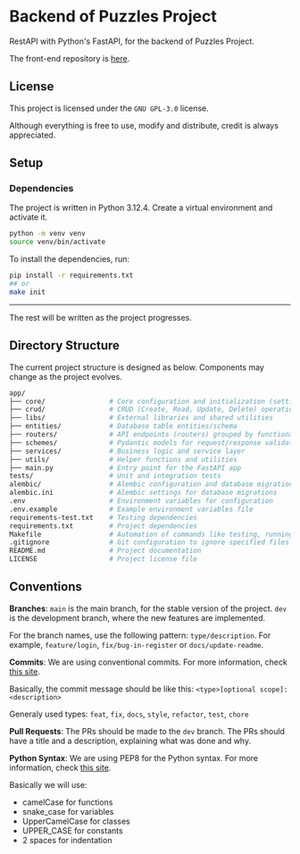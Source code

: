 # Backend of Puzzles Project

RestAPI with Python's FastAPI, for the backend of Puzzles Project.

The front-end repository is [here](https://github.com/witch-puzzles/frontend-puzzles).


## License

This project is licensed under the `GNU GPL-3.0` license.

Although everything is free to use, modify and distribute, credit is always appreciated.


## Setup

### Dependencies

The project is written in Python 3.12.4. Create a virtual environment and activate it.

```bash
python -m venv venv
source venv/bin/activate
```

To install the dependencies, run:

```bash
pip install -r requirements.txt
## or
make init
```

---

The rest will be written as the project progresses.


##  Directory Structure

The current project structure is designed as below. Components may change as the project evolves.

```bash
app/
├── core/                # Core configuration and initialization (settings, dependencies, etc.)
├── crud/                # CRUD (Create, Read, Update, Delete) operations for database models
├── libs/                # External libraries and shared utilities
├── entities/            # Database table entities/schema
├── routers/             # API endpoints (routers) grouped by functionality
├── schemes/             # Pydantic models for request/response validation
├── services/            # Business logic and service layer
├── utils/               # Helper functions and utilities
├── main.py              # Entry point for the FastAPI app
tests/                   # Unit and integration tests
alembic/                 # Alembic configuration and database migration scripts
alembic.ini              # Alembic settings for database migrations
.env                     # Environment variables for configuration
.env.example             # Example environment variables file
requirements-test.txt    # Testing dependencies
requirements.txt         # Project dependencies
Makefile                 # Automation of commands like testing, running, etc.
.gitignore               # Git configuration to ignore specified files and folders
README.md                # Project documentation
LICENSE                  # Project license file
```


## Conventions

**Branches**: `main` is the main branch, for the stable version of the project. `dev` is the development branch, where the new features are implemented.

For the branch names, use the following pattern: `type/description`. For example, `feature/login`, `fix/bug-in-register` or `docs/update-readme`.

**Commits**: We are using conventional commits. For more information, check [this site](https://www.conventionalcommits.org/en/v1.0.0/).

Basically, the commit message should be like this: `<type>[optional scope]: <description>`

Generaly used types: `feat`, `fix`, `docs`, `style`, `refactor`, `test`, `chore`

**Pull Requests**: The PRs should be made to the `dev` branch. The PRs should have a title and a description, explaining what was done and why.

**Python Syntax**: We are using PEP8 for the Python syntax. For more information, check [this site](https://peps.python.org/pep-0008/).

Basically we will use:
- camelCase for functions 
- snake_case for variables
- UpperCamelCase for classes
- UPPER_CASE for constants
- 2 spaces for indentation
